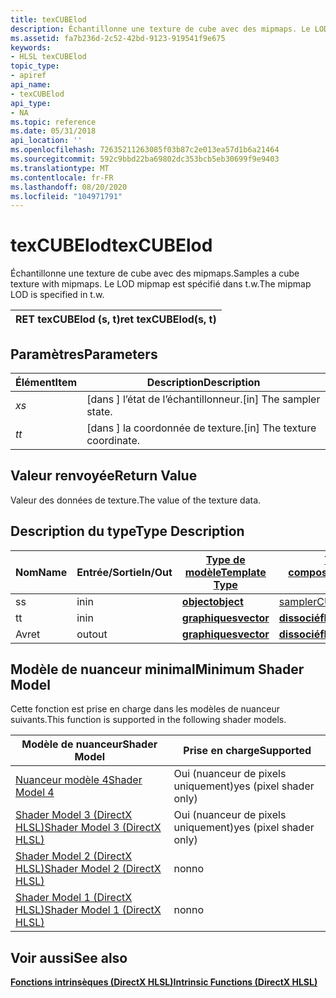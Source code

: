 ```yaml
---
title: texCUBElod
description: Échantillonne une texture de cube avec des mipmaps. Le LOD mipmap est spécifié dans t.w.
ms.assetid: fa7b236d-2c52-42bd-9123-919541f9e675
keywords:
- HLSL texCUBElod
topic_type:
- apiref
api_name:
- texCUBElod
api_type:
- NA
ms.topic: reference
ms.date: 05/31/2018
api_location: ''
ms.openlocfilehash: 72635211263085f03b87c2e013ea57d1b6a21464
ms.sourcegitcommit: 592c9bbd22ba69802dc353bcb5eb30699f9e9403
ms.translationtype: MT
ms.contentlocale: fr-FR
ms.lasthandoff: 08/20/2020
ms.locfileid: "104971791"
---
```

# <a name="texcubelod"></a><span data-ttu-id="3ebc4-105">texCUBElod</span><span class="sxs-lookup"><span data-stu-id="3ebc4-105">texCUBElod</span></span>

<span data-ttu-id="3ebc4-106">Échantillonne une texture de cube avec des mipmaps.</span><span class="sxs-lookup"><span data-stu-id="3ebc4-106">Samples a cube texture with mipmaps.</span></span> <span data-ttu-id="3ebc4-107">Le LOD mipmap est spécifié dans t.w.</span><span class="sxs-lookup"><span data-stu-id="3ebc4-107">The mipmap LOD is specified in t.w.</span></span>



| <span data-ttu-id="3ebc4-108">RET texCUBElod (s, t)</span><span class="sxs-lookup"><span data-stu-id="3ebc4-108">ret texCUBElod(s, t)</span></span> |
|----------------------|



 

## <a name="parameters"></a><span data-ttu-id="3ebc4-109">Paramètres</span><span class="sxs-lookup"><span data-stu-id="3ebc4-109">Parameters</span></span>



| <span data-ttu-id="3ebc4-110">Élément</span><span class="sxs-lookup"><span data-stu-id="3ebc4-110">Item</span></span>                                                   | <span data-ttu-id="3ebc4-111">Description</span><span class="sxs-lookup"><span data-stu-id="3ebc4-111">Description</span></span>                               |
|--------------------------------------------------------|-------------------------------------------|
| <span data-ttu-id="3ebc4-112"><span id="s"></span><span id="S"></span>*x*</span><span class="sxs-lookup"><span data-stu-id="3ebc4-112"><span id="s"></span><span id="S"></span>*s*</span></span><br/> | <span data-ttu-id="3ebc4-113">\[dans \] l’état de l’échantillonneur.</span><span class="sxs-lookup"><span data-stu-id="3ebc4-113">\[in\] The sampler state.</span></span><br/>      |
| <span data-ttu-id="3ebc4-114"><span id="t"></span><span id="T"></span>*t*</span><span class="sxs-lookup"><span data-stu-id="3ebc4-114"><span id="t"></span><span id="T"></span>*t*</span></span><br/> | <span data-ttu-id="3ebc4-115">\[dans \] la coordonnée de texture.</span><span class="sxs-lookup"><span data-stu-id="3ebc4-115">\[in\] The texture coordinate.</span></span><br/> |



 

## <a name="return-value"></a><span data-ttu-id="3ebc4-116">Valeur renvoyée</span><span class="sxs-lookup"><span data-stu-id="3ebc4-116">Return Value</span></span>

<span data-ttu-id="3ebc4-117">Valeur des données de texture.</span><span class="sxs-lookup"><span data-stu-id="3ebc4-117">The value of the texture data.</span></span>

## <a name="type-description"></a><span data-ttu-id="3ebc4-118">Description du type</span><span class="sxs-lookup"><span data-stu-id="3ebc4-118">Type Description</span></span>



| <span data-ttu-id="3ebc4-119">Nom</span><span class="sxs-lookup"><span data-stu-id="3ebc4-119">Name</span></span> | <span data-ttu-id="3ebc4-120">Entrée/Sortie</span><span class="sxs-lookup"><span data-stu-id="3ebc4-120">In/Out</span></span> | [<span data-ttu-id="3ebc4-121">**Type de modèle**</span><span class="sxs-lookup"><span data-stu-id="3ebc4-121">**Template Type**</span></span>](dx-graphics-hlsl-intrinsic-functions.md)                       | [<span data-ttu-id="3ebc4-122">**Type de composant**</span><span class="sxs-lookup"><span data-stu-id="3ebc4-122">**Component Type**</span></span>](dx-graphics-hlsl-intrinsic-functions.md) | <span data-ttu-id="3ebc4-123">Taille</span><span class="sxs-lookup"><span data-stu-id="3ebc4-123">Size</span></span> |
|------|--------|-------------------------------------------------------------------------------------|----------------------------------------------------------------|------|
| <span data-ttu-id="3ebc4-124">s</span><span class="sxs-lookup"><span data-stu-id="3ebc4-124">s</span></span>    | <span data-ttu-id="3ebc4-125">in</span><span class="sxs-lookup"><span data-stu-id="3ebc4-125">in</span></span>     | [<span data-ttu-id="3ebc4-126">**object**</span><span class="sxs-lookup"><span data-stu-id="3ebc4-126">**object**</span></span>](dx-graphics-hlsl-intrinsic-functions.md) | [<span data-ttu-id="3ebc4-127">samplerCUBE</span><span class="sxs-lookup"><span data-stu-id="3ebc4-127">samplerCUBE</span></span>](dx-graphics-hlsl-sampler.md)                    | <span data-ttu-id="3ebc4-128">1</span><span class="sxs-lookup"><span data-stu-id="3ebc4-128">1</span></span>    |
| <span data-ttu-id="3ebc4-129">t</span><span class="sxs-lookup"><span data-stu-id="3ebc4-129">t</span></span>    | <span data-ttu-id="3ebc4-130">in</span><span class="sxs-lookup"><span data-stu-id="3ebc4-130">in</span></span>     | [<span data-ttu-id="3ebc4-131">**graphiques**</span><span class="sxs-lookup"><span data-stu-id="3ebc4-131">**vector**</span></span>](dx-graphics-hlsl-intrinsic-functions.md) | [<span data-ttu-id="3ebc4-132">**dissocié**</span><span class="sxs-lookup"><span data-stu-id="3ebc4-132">**float**</span></span>](/windows/desktop/WinProg/windows-data-types)                        | <span data-ttu-id="3ebc4-133">4</span><span class="sxs-lookup"><span data-stu-id="3ebc4-133">4</span></span>    |
| <span data-ttu-id="3ebc4-134">Av</span><span class="sxs-lookup"><span data-stu-id="3ebc4-134">ret</span></span>  | <span data-ttu-id="3ebc4-135">out</span><span class="sxs-lookup"><span data-stu-id="3ebc4-135">out</span></span>    | [<span data-ttu-id="3ebc4-136">**graphiques**</span><span class="sxs-lookup"><span data-stu-id="3ebc4-136">**vector**</span></span>](dx-graphics-hlsl-intrinsic-functions.md) | [<span data-ttu-id="3ebc4-137">**dissocié**</span><span class="sxs-lookup"><span data-stu-id="3ebc4-137">**float**</span></span>](/windows/desktop/WinProg/windows-data-types)                        | <span data-ttu-id="3ebc4-138">4</span><span class="sxs-lookup"><span data-stu-id="3ebc4-138">4</span></span>    |



 

## <a name="minimum-shader-model"></a><span data-ttu-id="3ebc4-139">Modèle de nuanceur minimal</span><span class="sxs-lookup"><span data-stu-id="3ebc4-139">Minimum Shader Model</span></span>

<span data-ttu-id="3ebc4-140">Cette fonction est prise en charge dans les modèles de nuanceur suivants.</span><span class="sxs-lookup"><span data-stu-id="3ebc4-140">This function is supported in the following shader models.</span></span>



| <span data-ttu-id="3ebc4-141">Modèle de nuanceur</span><span class="sxs-lookup"><span data-stu-id="3ebc4-141">Shader Model</span></span>                                              | <span data-ttu-id="3ebc4-142">Prise en charge</span><span class="sxs-lookup"><span data-stu-id="3ebc4-142">Supported</span></span>               |
|-----------------------------------------------------------|-------------------------|
| [<span data-ttu-id="3ebc4-143">Nuanceur modèle 4</span><span class="sxs-lookup"><span data-stu-id="3ebc4-143">Shader Model 4</span></span>](dx-graphics-hlsl-sm4.md)                | <span data-ttu-id="3ebc4-144">Oui (nuanceur de pixels uniquement)</span><span class="sxs-lookup"><span data-stu-id="3ebc4-144">yes (pixel shader only)</span></span> |
| [<span data-ttu-id="3ebc4-145">Shader Model 3 (DirectX HLSL)</span><span class="sxs-lookup"><span data-stu-id="3ebc4-145">Shader Model 3 (DirectX HLSL)</span></span>](dx-graphics-hlsl-sm3.md) | <span data-ttu-id="3ebc4-146">Oui (nuanceur de pixels uniquement)</span><span class="sxs-lookup"><span data-stu-id="3ebc4-146">yes (pixel shader only)</span></span> |
| [<span data-ttu-id="3ebc4-147">Shader Model 2 (DirectX HLSL)</span><span class="sxs-lookup"><span data-stu-id="3ebc4-147">Shader Model 2 (DirectX HLSL)</span></span>](dx-graphics-hlsl-sm2.md) | <span data-ttu-id="3ebc4-148">non</span><span class="sxs-lookup"><span data-stu-id="3ebc4-148">no</span></span>                      |
| [<span data-ttu-id="3ebc4-149">Shader Model 1 (DirectX HLSL)</span><span class="sxs-lookup"><span data-stu-id="3ebc4-149">Shader Model 1 (DirectX HLSL)</span></span>](dx-graphics-hlsl-sm1.md) | <span data-ttu-id="3ebc4-150">non</span><span class="sxs-lookup"><span data-stu-id="3ebc4-150">no</span></span>                      |



 

## <a name="see-also"></a><span data-ttu-id="3ebc4-151">Voir aussi</span><span class="sxs-lookup"><span data-stu-id="3ebc4-151">See also</span></span>

<dl> <dt>

[<span data-ttu-id="3ebc4-152">**Fonctions intrinsèques (DirectX HLSL)**</span><span class="sxs-lookup"><span data-stu-id="3ebc4-152">**Intrinsic Functions (DirectX HLSL)**</span></span>](dx-graphics-hlsl-intrinsic-functions.md)
</dt> </dl>

 

